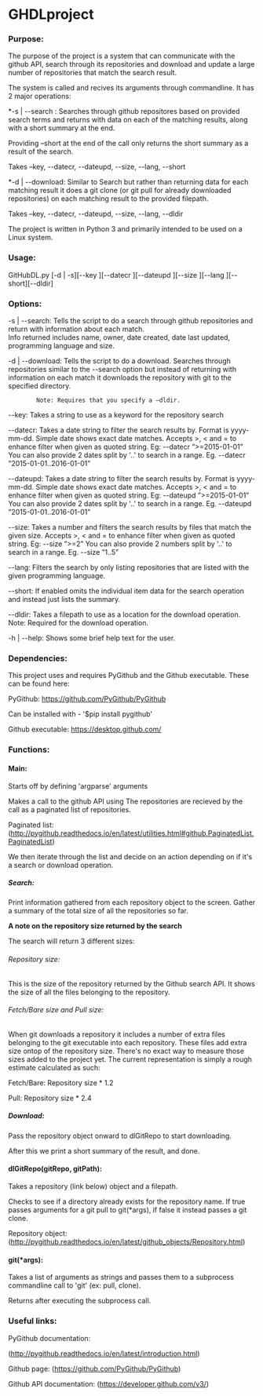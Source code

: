 # GHDLproject

### Purpose:

The purpose of the project is a system that can communicate with the github API, search through its repositories and download and update a large number  of repositories that match the search result.

The system is called and recives its arguments through commandline. It has 2 major operations:


*-s | --search : Searches through github repositores based on provided search terms and returns with data 
on each of the matching results, along with a short summary at the end.

Providing –short at the end of the call only returns the short summary as a result of the search.

Takes –key, --datecr, --dateupd, --size, --lang, --short



*-d | --download: Similar to Search but rather than returning data for each matching result it does a git clone (or git pull for already downloaded repositories) on each matching result to the provided filepath.

Takes –key, --datecr, --dateupd, --size, --lang, --dldir


The project is written in Python 3 and primarily intended to be used on a Linux system.


### Usage:

GitHubDL.py [-d | -s][--key <keyword>][--datecr <date>][--dateupd <date>][--size <number>][--lang <keyword>][--short][--dldir]


### Options:

-s | --search:<tab>	Tells the script to do a search through github repositories and return with information about each match.<br>
<tab>			Info returned includes name, owner, date created, date last updated, programming language and size.

-d | --download:	Tells the script to do a download. Searches through repositories similar to the --search option but instead
			of returning with information on each match it downloads the repository with git to the specified directory.
			
			Note: Requires that you specify a –dldir.

--key:			Takes a string to use as a keyword for the repository search

--datecr:		Takes a date string to filter the search results by. Format is yyyy-mm-dd. 
			Simple date shows exact date matches. 
			Accepts  >, < and = to enhance filter when given as quoted string.
			Eg: --datecr ”>=2015-01-01”
			You can also provide 2 dates split by '..' to search in a range.
			Eg. --datecr ”2015-01-01..2016-01-01”

--dateupd:		Takes a date string to filter the search results by. Format is yyyy-mm-dd. 
			Simple date shows exact date matches. 
			Accepts  >, < and = to enhance filter when given as quoted string.
			Eg: --dateupd ”>=2015-01-01”
			You can also provide 2 dates split by '..' to search in a range.
			Eg. --dateupd ”2015-01-01..2016-01-01”

--size:			Takes a number and filters the search results by files that match the given size.
			Accepts  >, < and = to enhance filter when given as quoted string.
			Eg: --size ”>=2”
			You can also provide 2 numbers split by '..' to search in a range.
			Eg. --size ”1..5”

--lang:			Filters the search by only listing repositories that are listed with the given programming language.

--short:		If enabled omits the individual item data for the search operation and instead just lists the summary.

--dldir:		Takes a filepath to use as a location for the download operation.
			Note: Required for the download operation.

-h | --help:		Shows some brief help text for the user.


### Dependencies:

This project uses and requires PyGithub and the Github executable. These can be found here:

PyGithub:
https://github.com/PyGithub/PyGithub

Can be installed with  -  '$pip install pygithub'

Github executable:
https://desktop.github.com/


### Functions:

#### Main:

Starts off by  defining 'argparse' arguments

Makes a call to the github API using 
The repositories are recieved by the call as a paginated list of repositories.

Paginated list: (http://pygithub.readthedocs.io/en/latest/utilities.html#github.PaginatedList.PaginatedList)

We then iterate through the list and decide on an action depending on if it's a search or download operation.

##### Search:
Print information gathered from each repository object to the screen. Gather a summary of the total size of all the repositories so far.

**A note on the repository size returned by the search**

The search will return 3 different sizes:

###### Repository size:
This is the size of the repository returned by the Github search API. It shows the size of all the files belonging to the repository.

###### Fetch/Bare size and Pull size:

When git downloads a repository it includes a number of extra files belonging to the git executable into each repository. These files add extra size ontop of the repository size. There's no exact way to measure those sizes added to the project yet. The current representation is simply a rough estimate calculated as such:

Fetch/Bare: Repository size * 1.2

Pull: Repository size * 2.4

##### Download:
Pass the repository object onward to dlGitRepo to start downloading.

After this we print a short summary of the result, and done.


#### dlGitRepo(gitRepo, gitPath):

Takes a repository (link below) object and a filepath.

Checks to see if a directory already exists for the repository name. If true passes arguments for a git pull to git(*args), if false it instead passes a git clone.

Repository object: (http://pygithub.readthedocs.io/en/latest/github_objects/Repository.html)



#### git(*args):

Takes a list of arguments as strings and passes them to a subprocess commandline call to 'git' (ex: pull, clone).

Returns after executing the subprocess call.



### Useful links:

PyGithub documentation:

(http://pygithub.readthedocs.io/en/latest/introduction.html)

Github page:
(https://github.com/PyGithub/PyGithub)

Github API documentation:
(https://developer.github.com/v3/)
